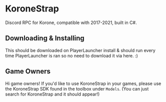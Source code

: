 # KoroneStrap
Discord RPC for Korone, compatible with 2017-2021, built in C#.

## Downloading & Installing
This should be downloaded on PlayerLauncher install & should run every time PlayerLauncher is ran so no need to download it via here. :)

## Game Owners
Hi game owners! If you'd like to use KoroneStrap in your games, please use the KoroneStrap SDK found in the toolbox under `Models`. (You can just search for KoroneStrap and it should appear!)